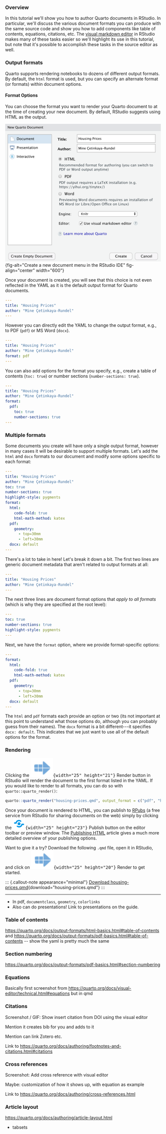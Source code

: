 ### Overview

In this tutorial we'll show you how to author Quarto documents in RStudio.
In particular, we'll discuss the various document formats you can produce with the same source code and show you how to add components like table of contents, equations, citations, etc.
The [visual markdown editor](/docs/visual-editor/) in RStudio makes many of these tasks easier so we'll highlight its use in this tutorial, but note that it's possible to accomplish these tasks in the source editor as well.

### Output formats

Quarto supports rendering notebooks to dozens of different output formats.
By default, the `html` format is used, but you can specify an alternate format (or formats) within document options.

#### Format Options

You can choose the format you want to render your Quarto document to at the time of creating your new document.
By default, RStudio suggests using HTML as the output.

![](images/rstudio-new-document.png){fig-alt="Create a new document menu in the RStudio IDE" fig-align="center" width="600"}

Once your document is created, you will see that this choice is not even reflected in the YAML as it is the default output format for Quarto documents.

``` yaml
---
title: "Housing Prices"
author: "Mine Çetinkaya-Rundel"
---
```

However you can directly edit the YAML to change the output format, e.g., to PDF (`pdf`) or MS Word (`docx`).

``` yaml
---
title: "Housing Prices"
author: "Mine Çetinkaya-Rundel"
format: pdf
---
```

You can also add options for the format you specify, e.g., create a table of contents (`toc: true`) or number sections (`number-sections: true`).

``` yaml
---
title: "Housing Prices"
author: "Mine Çetinkaya-Rundel"
format:
  pdf:
    toc: true
    number-sections: true
---
```

### Multiple formats

Some documents you create will have only a single output format, however in many cases it will be desirable to support multiple formats.
Let's add the `html` and `docx` formats to our document and modify some options specific to each format:

``` yaml
---
title: "Housing Prices"
author: "Mine Çetinkaya-Rundel"
toc: true
number-sections: true
highlight-style: pygments
format:
  html: 
    code-fold: true
    html-math-method: katex
  pdf:
    geometry: 
      - top=30mm
      - left=30mm
  docx: default
---
```

There's a lot to take in here!
Let's break it down a bit.
The first two lines are generic document metadata that aren't related to output formats at all:

``` yaml
---
title: "Housing Prices"
author: "Mine Çetinkaya-Rundel"
---
```

The next three lines are document format options that *apply to all formats* (which is why they are specified at the root level):

``` yaml
---
toc: true
number-sections: true
highlight-style: pygments
---
```

Next, we have the `format` option, where we provide format-specific options:

``` yaml
---
format:
  html: 
    code-fold: true
    html-math-method: katex
  pdf:
    geometry: 
      - top=30mm
      - left=30mm
  docx: default
---
```

The `html` and `pdf` formats each provide an option or two (its not important at this point to understand what those options do, although you can probably guess from their names).
The `docx` format is a bit different---it specifies `docx: default`.
This indicates that we just want to use all of the default options for the format.

### Rendering

Clicking the <kbd>![](images/rstudio-render-button.png){width="25" height="21"}</kbd> Render button in RStudio will render the document to the first format listed in the YAML.
If you would like to render to all formats, you can do so with `quarto::quarto_render()`:

``` r
quarto::quarto_render("housing-prices.qmd", output_format = c("pdf", "html", "docx"))
```

Once your document is rendered to HTML, you can publish to [RPubs](https://rpubs.com/) (a free service from RStudio for sharing documents on the web) simply by clicking the <kbd>![](images/rstudio-publish-button.png){width="25" height="23"}</kbd> Publish button on the editor toolbar or preview window.
The [Publishing HTML](/docs/output-formats/html-publishing.html) article gives a much more detailed overview of your publishing options.

Want to give it a try?
Download the following `.qmd` file, open it in RStudio, and click on <kbd>![](images/rstudio-render-button.png){width="25" height="20"}</kbd> Render to get started.

::: {.callout-note appearance="minimal"}
<i class="bi bi-journal-code"></i> [Download housing-prices.qmd](_housing-prices.qmd){download="housing-prices.qmd"}
:::

------------------------------------------------------------------------

-   In pdf, `documentclass`, `geometry`, `colorlinks`
-   Also can do presentations! Link to presentations on the guide.

### Table of contents

https://quarto.org/docs/output-formats/html-basics.html#table-of-contents and https://quarto.org/docs/output-formats/pdf-basics.html#table-of-contents -- show the yaml is pretty much the same

### Section numbering

https://quarto.org/docs/output-formats/pdf-basics.html#section-numbering

### Equations

Basically first screenshot from https://quarto.org/docs/visual-editor/technical.html#equations but in qmd

### Citations

Screenshot / GIF: Show insert citation from DOI using the visual editor

Mention it creates bib for you and adds to it

Mention can link Zotero etc.

Link to https://quarto.org/docs/authoring/footnotes-and-citations.html#citations

### Cross references

Screenshot: Add cross reference with visual editor

Maybe: customization of how it shows up, with equation as example

Link to https://quarto.org/docs/authoring/cross-references.html

### Article layout

https://quarto.org/docs/authoring/article-layout.html

-   tabsets
